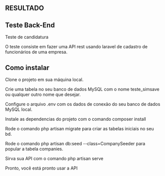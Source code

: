 ## RESULTADO

## Teste Back-End  
Teste de candidatura

O teste consiste em fazer uma API rest usando laravel de cadastro de funcionários de uma empresa.

## Como instalar

Clone o projeto em sua máquina local.

Crie uma tabela no seu banco de dados MySQL com o nome teste_simsave ou qualquer outro nome que desejar.

Configure o arquivo .env com os dados de conexão do seu banco de dados MySQL local.

Instale as dependencias do projeto com o comando composer install

Rode o comando php artisan migrate para criar as tabelas iniciais no seu bd.

Rode o comando php artisan db:seed --class=CompanySeeder para popular a tabela companies.

Sirva sua API com o comando php artisan serve

Pronto, você está pronto usar a API
